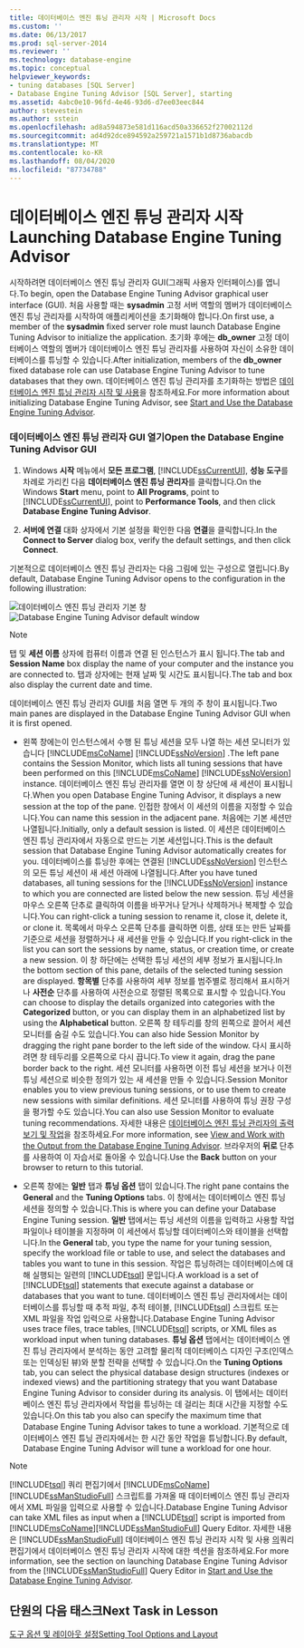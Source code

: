 ```yaml
---
title: 데이터베이스 엔진 튜닝 관리자 시작 | Microsoft Docs
ms.custom: ''
ms.date: 06/13/2017
ms.prod: sql-server-2014
ms.reviewer: ''
ms.technology: database-engine
ms.topic: conceptual
helpviewer_keywords:
- tuning databases [SQL Server]
- Database Engine Tuning Advisor [SQL Server], starting
ms.assetid: 4abc0e10-96fd-4e46-93d6-d7ee03eec844
author: stevestein
ms.author: sstein
ms.openlocfilehash: ad8a594873e581d116acd50a336652f27002112d
ms.sourcegitcommit: ad4d92dce894592a259721a1571b1d8736abacdb
ms.translationtype: MT
ms.contentlocale: ko-KR
ms.lasthandoff: 08/04/2020
ms.locfileid: "87734788"
---
```

# <a name="launching-database-engine-tuning-advisor"></a><span data-ttu-id="e8e82-102">데이터베이스 엔진 튜닝 관리자 시작</span><span class="sxs-lookup"><span data-stu-id="e8e82-102">Launching Database Engine Tuning Advisor</span></span>
  <span data-ttu-id="e8e82-103">시작하려면 데이터베이스 엔진 튜닝 관리자 GUI(그래픽 사용자 인터페이스)를 엽니다.</span><span class="sxs-lookup"><span data-stu-id="e8e82-103">To begin, open the Database Engine Tuning Advisor graphical user interface (GUI).</span></span> <span data-ttu-id="e8e82-104">처음 사용할 때는 **sysadmin** 고정 서버 역할의 멤버가 데이터베이스 엔진 튜닝 관리자를 시작하여 애플리케이션을 초기화해야 합니다.</span><span class="sxs-lookup"><span data-stu-id="e8e82-104">On first use, a member of the **sysadmin** fixed server role must launch Database Engine Tuning Advisor to initialize the application.</span></span> <span data-ttu-id="e8e82-105">초기화 후에는 **db_owner** 고정 데이터베이스 역할의 멤버가 데이터베이스 엔진 튜닝 관리자를 사용하여 자신이 소유한 데이터베이스를 튜닝할 수 있습니다.</span><span class="sxs-lookup"><span data-stu-id="e8e82-105">After initialization, members of the **db_owner** fixed database role can use Database Engine Tuning Advisor to tune databases that they own.</span></span> <span data-ttu-id="e8e82-106">데이터베이스 엔진 튜닝 관리자를 초기화하는 방법은 [데이터베이스 엔진 튜닝 관리자 시작 및 사용](../../relational-databases/performance/database-engine-tuning-advisor.md)을 참조하세요.</span><span class="sxs-lookup"><span data-stu-id="e8e82-106">For more information about initializing Database Engine Tuning Advisor, see [Start and Use the Database Engine Tuning Advisor](../../relational-databases/performance/database-engine-tuning-advisor.md).</span></span>  
  
### <a name="open-the-database-engine-tuning-advisor-gui"></a><span data-ttu-id="e8e82-107">데이터베이스 엔진 튜닝 관리자 GUI 열기</span><span class="sxs-lookup"><span data-stu-id="e8e82-107">Open the Database Engine Tuning Advisor GUI</span></span>  
  
1.  <span data-ttu-id="e8e82-108">Windows **시작** 메뉴에서 **모든 프로그램**, [!INCLUDE[ssCurrentUI](../../includes/sscurrentui-md.md)], **성능 도구**를 차례로 가리킨 다음 **데이터베이스 엔진 튜닝 관리자**를 클릭합니다.</span><span class="sxs-lookup"><span data-stu-id="e8e82-108">On the Windows **Start** menu, point to **All Programs**, point to [!INCLUDE[ssCurrentUI](../../includes/sscurrentui-md.md)], point to **Performance Tools**, and then click **Database Engine Tuning Advisor**.</span></span>  
  
2.  <span data-ttu-id="e8e82-109">**서버에 연결** 대화 상자에서 기본 설정을 확인한 다음 **연결**을 클릭합니다.</span><span class="sxs-lookup"><span data-stu-id="e8e82-109">In the **Connect to Server** dialog box, verify the default settings, and then click **Connect**.</span></span>  
  
 <span data-ttu-id="e8e82-110">기본적으로 데이터베이스 엔진 튜닝 관리자는 다음 그림에 있는 구성으로 열립니다.</span><span class="sxs-lookup"><span data-stu-id="e8e82-110">By default, Database Engine Tuning Advisor opens to the configuration in the following illustration:</span></span>  
  
 <span data-ttu-id="e8e82-111">![데이터베이스 엔진 튜닝 관리자 기본 창](media/defaultdtagui.gif "데이터베이스 엔진 튜닝 관리자 기본 창")</span><span class="sxs-lookup"><span data-stu-id="e8e82-111">![Database Engine Tuning Advisor default window](media/defaultdtagui.gif "Database Engine Tuning Advisor default window")</span></span>  
  
> [!NOTE]  
>  <span data-ttu-id="e8e82-112">탭 및 **세션 이름** 상자에 컴퓨터 이름과 연결 된 인스턴스가 표시 됩니다.</span><span class="sxs-lookup"><span data-stu-id="e8e82-112">The tab and **Session Name** box display the name of your computer and the instance you are connected to.</span></span> <span data-ttu-id="e8e82-113">탭과 상자에는 현재 날짜 및 시간도 표시됩니다.</span><span class="sxs-lookup"><span data-stu-id="e8e82-113">The tab and box also display the current date and time.</span></span>  
  
 <span data-ttu-id="e8e82-114">데이터베이스 엔진 튜닝 관리자 GUI를 처음 열면 두 개의 주 창이 표시됩니다.</span><span class="sxs-lookup"><span data-stu-id="e8e82-114">Two main panes are displayed in the Database Engine Tuning Advisor GUI when it is first opened.</span></span>  
  
-   <span data-ttu-id="e8e82-115">왼쪽 창에는이 인스턴스에서 수행 된 튜닝 세션을 모두 나열 하는 세션 모니터가 있습니다 [!INCLUDE[msCoName](../../includes/msconame-md.md)] [!INCLUDE[ssNoVersion](../../includes/ssnoversion-md.md)] .</span><span class="sxs-lookup"><span data-stu-id="e8e82-115">The left pane contains the Session Monitor, which lists all tuning sessions that have been performed on this [!INCLUDE[msCoName](../../includes/msconame-md.md)] [!INCLUDE[ssNoVersion](../../includes/ssnoversion-md.md)] instance.</span></span> <span data-ttu-id="e8e82-116">데이터베이스 엔진 튜닝 관리자를 열면 이 창 상단에 새 세션이 표시됩니다.</span><span class="sxs-lookup"><span data-stu-id="e8e82-116">When you open Database Engine Tuning Advisor, it displays a new session at the top of the pane.</span></span> <span data-ttu-id="e8e82-117">인접한 창에서 이 세션의 이름을 지정할 수 있습니다.</span><span class="sxs-lookup"><span data-stu-id="e8e82-117">You can name this session in the adjacent pane.</span></span> <span data-ttu-id="e8e82-118">처음에는 기본 세션만 나열됩니다.</span><span class="sxs-lookup"><span data-stu-id="e8e82-118">Initially, only a default session is listed.</span></span> <span data-ttu-id="e8e82-119">이 세션은 데이터베이스 엔진 튜닝 관리자에서 자동으로 만드는 기본 세션입니다.</span><span class="sxs-lookup"><span data-stu-id="e8e82-119">This is the default session that Database Engine Tuning Advisor automatically creates for you.</span></span> <span data-ttu-id="e8e82-120">데이터베이스를 튜닝한 후에는 연결된 [!INCLUDE[ssNoVersion](../../includes/ssnoversion-md.md)] 인스턴스의 모든 튜닝 세션이 새 세션 아래에 나열됩니다.</span><span class="sxs-lookup"><span data-stu-id="e8e82-120">After you have tuned databases, all tuning sessions for the [!INCLUDE[ssNoVersion](../../includes/ssnoversion-md.md)] instance to which you are connected are listed below the new session.</span></span> <span data-ttu-id="e8e82-121">튜닝 세션을 마우스 오른쪽 단추로 클릭하여 이름을 바꾸거나 닫거나 삭제하거나 복제할 수 있습니다.</span><span class="sxs-lookup"><span data-stu-id="e8e82-121">You can right-click a tuning session to rename it, close it, delete it, or clone it.</span></span> <span data-ttu-id="e8e82-122">목록에서 마우스 오른쪽 단추를 클릭하면 이름, 상태 또는 만든 날짜를 기준으로 세션을 정렬하거나 새 세션을 만들 수 있습니다.</span><span class="sxs-lookup"><span data-stu-id="e8e82-122">If you right-click in the list you can sort the sessions by name, status, or creation time, or create a new session.</span></span> <span data-ttu-id="e8e82-123">이 창 하단에는 선택한 튜닝 세션의 세부 정보가 표시됩니다.</span><span class="sxs-lookup"><span data-stu-id="e8e82-123">In the bottom section of this pane, details of the selected tuning session are displayed.</span></span> <span data-ttu-id="e8e82-124">**항목별** 단추를 사용하여 세부 정보를 범주별로 정리해서 표시하거나 **사전순** 단추를 사용하여 사전순으로 정렬된 목록으로 표시할 수 있습니다.</span><span class="sxs-lookup"><span data-stu-id="e8e82-124">You can choose to display the details organized into categories with the **Categorized** button, or you can display them in an alphabetized list by using the **Alphabetical** button.</span></span> <span data-ttu-id="e8e82-125">오른쪽 창 테두리를 창의 왼쪽으로 끌어서 세션 모니터를 숨길 수도 있습니다.</span><span class="sxs-lookup"><span data-stu-id="e8e82-125">You can also hide Session Monitor by dragging the right pane border to the left side of the window.</span></span> <span data-ttu-id="e8e82-126">다시 표시하려면 창 테두리를 오른쪽으로 다시 끕니다.</span><span class="sxs-lookup"><span data-stu-id="e8e82-126">To view it again, drag the pane border back to the right.</span></span> <span data-ttu-id="e8e82-127">세션 모니터를 사용하면 이전 튜닝 세션을 보거나 이전 튜닝 세션으로 비슷한 정의가 있는 새 세션을 만들 수 있습니다.</span><span class="sxs-lookup"><span data-stu-id="e8e82-127">Session Monitor enables you to view previous tuning sessions, or to use them to create new sessions with similar definitions.</span></span> <span data-ttu-id="e8e82-128">세션 모니터를 사용하여 튜닝 권장 구성을 평가할 수도 있습니다.</span><span class="sxs-lookup"><span data-stu-id="e8e82-128">You can also use Session Monitor to evaluate tuning recommendations.</span></span> <span data-ttu-id="e8e82-129">자세한 내용은 [데이터베이스 엔진 튜닝 관리자의 출력 보기 및 작업](../../relational-databases/performance/view-and-work-with-the-output-from-the-database-engine-tuning-advisor.md)을 참조하세요.</span><span class="sxs-lookup"><span data-stu-id="e8e82-129">For more information, see [View and Work with the Output from the Database Engine Tuning Advisor](../../relational-databases/performance/view-and-work-with-the-output-from-the-database-engine-tuning-advisor.md).</span></span> <span data-ttu-id="e8e82-130">브라우저의 **뒤로** 단추를 사용하여 이 자습서로 돌아올 수 있습니다.</span><span class="sxs-lookup"><span data-stu-id="e8e82-130">Use the **Back** button on your browser to return to this tutorial.</span></span>  
  
-   <span data-ttu-id="e8e82-131">오른쪽 창에는 **일반** 탭과 **튜닝 옵션** 탭이 있습니다.</span><span class="sxs-lookup"><span data-stu-id="e8e82-131">The right pane contains the **General** and the **Tuning Options** tabs.</span></span> <span data-ttu-id="e8e82-132">이 창에서는 데이터베이스 엔진 튜닝 세션을 정의할 수 있습니다.</span><span class="sxs-lookup"><span data-stu-id="e8e82-132">This is where you can define your Database Engine Tuning session.</span></span> <span data-ttu-id="e8e82-133">**일반** 탭에서는 튜닝 세션의 이름을 입력하고 사용할 작업 파일이나 테이블을 지정하며 이 세션에서 튜닝할 데이터베이스와 테이블을 선택합니다.</span><span class="sxs-lookup"><span data-stu-id="e8e82-133">In the **General** tab, you type the name for your tuning session, specify the workload file or table to use, and select the databases and tables you want to tune in this session.</span></span> <span data-ttu-id="e8e82-134">작업은 튜닝하려는 데이터베이스에 대해 실행되는 일련의 [!INCLUDE[tsql](../../includes/tsql-md.md)] 문입니다.</span><span class="sxs-lookup"><span data-stu-id="e8e82-134">A workload is a set of [!INCLUDE[tsql](../../includes/tsql-md.md)] statements that execute against a database or databases that you want to tune.</span></span> <span data-ttu-id="e8e82-135">데이터베이스 엔진 튜닝 관리자에서는 데이터베이스를 튜닝할 때 추적 파일, 추적 테이블, [!INCLUDE[tsql](../../includes/tsql-md.md)] 스크립트 또는 XML 파일을 작업 입력으로 사용합니다.</span><span class="sxs-lookup"><span data-stu-id="e8e82-135">Database Engine Tuning Advisor uses trace files, trace tables, [!INCLUDE[tsql](../../includes/tsql-md.md)] scripts, or XML files as workload input when tuning databases.</span></span> <span data-ttu-id="e8e82-136">**튜닝 옵션** 탭에서는 데이터베이스 엔진 튜닝 관리자에서 분석하는 동안 고려할 물리적 데이터베이스 디자인 구조(인덱스 또는 인덱싱된 뷰)와 분할 전략을 선택할 수 있습니다.</span><span class="sxs-lookup"><span data-stu-id="e8e82-136">On the **Tuning Options** tab, you can select the physical database design structures (indexes or indexed views) and the partitioning strategy that you want Database Engine Tuning Advisor to consider during its analysis.</span></span> <span data-ttu-id="e8e82-137">이 탭에서는 데이터베이스 엔진 튜닝 관리자에서 작업을 튜닝하는 데 걸리는 최대 시간을 지정할 수도 있습니다.</span><span class="sxs-lookup"><span data-stu-id="e8e82-137">On this tab you also can specify the maximum time that Database Engine Tuning Advisor takes to tune a workload.</span></span> <span data-ttu-id="e8e82-138">기본적으로 데이터베이스 엔진 튜닝 관리자에서는 한 시간 동안 작업을 튜닝합니다.</span><span class="sxs-lookup"><span data-stu-id="e8e82-138">By default, Database Engine Tuning Advisor will tune a workload for one hour.</span></span>  
  
> [!NOTE]  
>  <span data-ttu-id="e8e82-139">[!INCLUDE[tsql](../../includes/tsql-md.md)] 쿼리 편집기에서 [!INCLUDE[msCoName](../../includes/msconame-md.md)][!INCLUDE[ssManStudioFull](../../includes/ssmanstudiofull-md.md)] 스크립트를 가져올 때 데이터베이스 엔진 튜닝 관리자에서 XML 파일을 입력으로 사용할 수 있습니다.</span><span class="sxs-lookup"><span data-stu-id="e8e82-139">Database Engine Tuning Advisor can take XML files as input when a [!INCLUDE[tsql](../../includes/tsql-md.md)] script is imported from [!INCLUDE[msCoName](../../includes/msconame-md.md)][!INCLUDE[ssManStudioFull](../../includes/ssmanstudiofull-md.md)] Query Editor.</span></span> <span data-ttu-id="e8e82-140">자세한 내용은 [!INCLUDE[ssManStudioFull](../../includes/ssmanstudiofull-md.md)] 데이터베이스 엔진 튜닝 관리자 시작 및 사용 [의](../../relational-databases/performance/database-engine-tuning-advisor.md)쿼리 편집기에서 데이터베이스 엔진 튜닝 관리자 시작에 대한 섹션을 참조하세요.</span><span class="sxs-lookup"><span data-stu-id="e8e82-140">For more information, see the section on launching Database Engine Tuning Advisor from the [!INCLUDE[ssManStudioFull](../../includes/ssmanstudiofull-md.md)] Query Editor in [Start and Use the Database Engine Tuning Advisor](../../relational-databases/performance/database-engine-tuning-advisor.md).</span></span>  
  
## <a name="next-task-in-lesson"></a><span data-ttu-id="e8e82-141">단원의 다음 태스크</span><span class="sxs-lookup"><span data-stu-id="e8e82-141">Next Task in Lesson</span></span>  
 [<span data-ttu-id="e8e82-142">도구 옵션 및 레이아웃 설정</span><span class="sxs-lookup"><span data-stu-id="e8e82-142">Setting Tool Options and Layout</span></span>](lesson-1-2-setting-tool-options-and-layout.md)  
  
  
